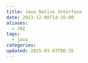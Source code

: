 ```yaml
---
title: Java Native Interface
date: 2023-12-08T14:35:00
aliases:
  - JNI
tags:
  - java
categories: 
updated: 2025-01-07T00:35
---
```

